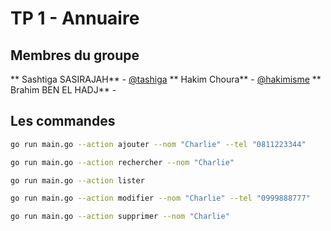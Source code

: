 # TP 1 - Annuaire

## Membres du groupe 

  ** Sashtiga SASIRAJAH** - [@tashiga]()
  ** Hakim Choura** - [@hakimisme]()
  ** Brahim BEN EL HADJ** - []()

## Les commandes

```bash
go run main.go --action ajouter --nom "Charlie" --tel "0811223344"

go run main.go --action rechercher --nom "Charlie"

go run main.go --action lister

go run main.go --action modifier --nom "Charlie" --tel "0999888777"

go run main.go --action supprimer --nom "Charlie"
``` 
